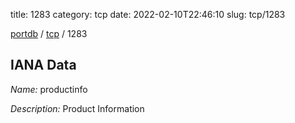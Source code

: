 title: 1283
category: tcp
date: 2022-02-10T22:46:10
slug: tcp/1283

[portdb](/) / [tcp](/category/tcp.html) / 1283


## IANA Data

_Name:_ productinfo

_Description:_ Product Information

